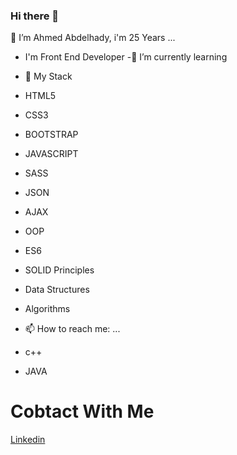### Hi there 👋


🔭 I’m Ahmed Abdelhady, i'm 25 Years  ...
- I'm Front End Developer
-🌱 I’m currently learning

- 💬 My Stack
- HTML5
- CSS3
- BOOTSTRAP
- JAVASCRIPT
- SASS
- JSON
- AJAX
- OOP
- ES6
- SOLID  Principles
- Data Structures
- Algorithms
- 📫 How to reach me: ...
- c++ 
- JAVA
# Cobtact With Me
[Linkedin](https://www.linkedin.com/in/ahmedabdelhady92/)

